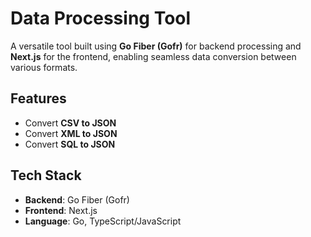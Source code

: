 # Data Processing Tool

A versatile tool built using **Go Fiber (Gofr)** for backend processing and **Next.js** for the frontend, enabling seamless data conversion between various formats.

## Features
- Convert **CSV to JSON**
- Convert **XML to JSON**
- Convert **SQL to JSON**

## Tech Stack
- **Backend**: Go Fiber (Gofr)
- **Frontend**: Next.js
- **Language**: Go, TypeScript/JavaScript
